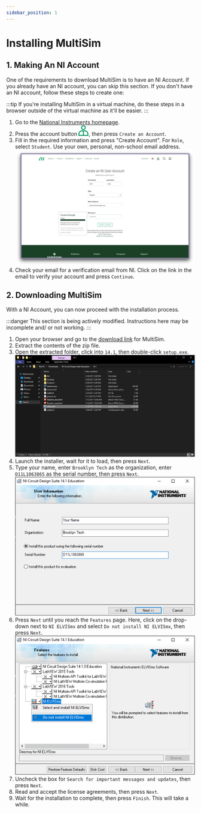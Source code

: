```yaml
---
sidebar_position: 1
---
```


# Installing MultiSim

## 1. Making An NI Account

One of the requirements to download MultiSim is to have an NI Account. If you already have an NI account, you can skip this section. If you don't have an NI account, follow these steps to create one:

:::tip
If you're installing MultiSim in a virtual machine, do these steps in a browser outside of the virtual machine as it'll be easier.
:::

1. Go to the [National Instruments homepage](https://www.ni.com/en.html).
2. Press the account button ![NI Account Button](./img/ni_person.svg), then press `Create an Account`.
3. Fill in the required information and press "Create Account". For `Role`, select `Student`. Use your own, personal, non-school email address.
  ![NI Account Sign Up Process](./img/ni_account.png)
4. Check your email for a verification email from NI. Click on the link in the email to verify your account and press `Continue`.

## 2. Downloading MultiSim

With a NI Account, you can now proceed with the installation process.

:::danger
This section is being actively modified. Instructions here may be incomplete and/ or not working.
:::

1. Open your browser and go to the [download link](https://s3.amazonaws.com/support-downloads.pltw.org/Installers/Digital+Electronics/NI+Circuit+Design+Suite+Education.zip) for  MultiSim.
2. Extract the contents of the zip file.
3. Open the extracted folder, click into `14.1`, then double-click `setup.exe`.
  ![NI Circuit Design Suite Education Folder](./img/setupexe.png)
4. Launch the installer, wait for it to load, then press `Next`.
5. Type your name, enter `Brooklyn Tech` as the organization, enter `D11L1063865` as the serial number, then press `Next`.
  ![NI Circuit Design Suite Education Serial Number](./img/serialnum.png)
6. Press `Next` until you reach the `Features` page. Here, click on the drop-down next to `NI ELVISmx` and select `Do not install NI ELVISmx`, then press `Next`.
  ![NI Circuit Design Suite Education Features](./img/features.png)
7. Uncheck the box for `Search for important messages and updates`, then press `Next`.
8. Read and accept the license agreements, then press `Next`.
9. Wait for the installation to complete, then press `Finish`. This will take a while.
